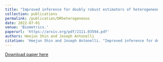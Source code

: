 ```yaml
---
title: "Improved inference for doubly robust estimators of heterogeneous treatment effects"
collection: publications
permalink: /publication/DRheterogeneous
date: 2022-07-01
venue: 'Biometrics.'
paperurl: 'https://arxiv.org/pdf/2111.03594.pdf'
authors: Heejun Shin and Joseph Antonelli
citation: 'Heejun Shin and Joseph Antonelli. "Improved inference for doubly robust estimators of heterogeneous treatment effects." arXiv preprint arXiv:2111.03594 (2021).'
---
```


[Download paper here](https://arxiv.org/pdf/2111.03594.pdf)
